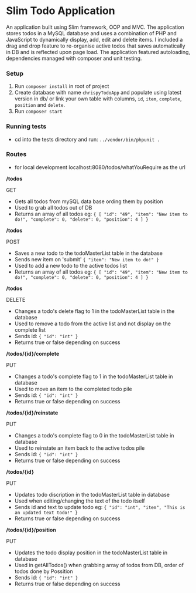 # Slim Todo Application

An application built using Slim framework, OOP and MVC. The application stores todos in a MySQL database and uses a combination of PHP and JavaScript to dynamically display, add, edit and delete items. I included a drag and drop feature to re-organise active todos that saves automatically in DB and is reflected upon page load. The application featured autoloading, dependencies managed with composer and unit testing.

### Setup

1. Run `composer install` in root of project
2. Create database with name `chrispyTodoApp` and populate using latest version in db/ or link your own table with columns, `id`, `item`, `complete`, `position` and `delete`.
3. Run `composer start` 

### Running tests

- cd into the tests directory and run:
```../vendor/bin/phpunit .```

### Routes
- for local development localhost:8080/todos/whatYouRequire as the url

**/todos**

GET 
- Gets all todos from mySQL data base ording them by position
- Used to grab all todos out of DB
- Returns an array of all todos eg: `{ [ "id": "49", "item": "New item to do!", "complete": 0, "delete": 0, "position": 4 ] }`


**/todos**

POST
- Saves a new todo to the todoMasterList table in the database
- Sends new item on 'submit' `{ "item": "New item to do!" }`
- Used to add a new todo to the active todos list
- Returns an array of all todos eg: `{ [ "id": "49", "item": "New item to do!", "complete": 0, "delete": 0, "position": 4 ] }`


**/todos**

DELETE
- Changes a todo's delete flag to 1 in the todoMasterList table in the database
- Used to remove a todo from the active list and not display on the complete list
- Sends id: `{ "id": "int" }`
- Returns true or false depending on success


**/todos/{id}/complete**

PUT
- Changes a todo's complete flag to 1 in the todoMasterList table in database
- Used to move an item to the completed todo pile
- Sends id: `{ "id": "int" }`
- Returns true or false depending on success


**/todos/{id}/reinstate**

PUT
- Changes a todo's complete flag to 0 in the todoMasterList table in database
- Used to reinstate an item back to the active todos pile
- Sends id: `{ "id": "int" }`
- Returns true or false depending on success


**/todos/{id}**

PUT
- Updates todo discription in the todoMasterList table in database
- Used when editing/changing the text of the todo itself
- Sends id and text to update todo eg: `{ "id": "int", "item", "This is an updated text todo!" }`
- Returns true or false depending on success


**/todos/{id}/position**

PUT
- Updates the todo display position in the todoMasterList table in database
- Used in getAllTodos() when grabbing array of todos from DB, order of todos done by Possition
- Sends id: `{ "id": "int" }`
- Returns true or false depending on success
